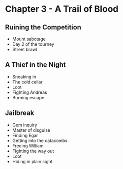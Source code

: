 # Chapter 3 - A Trail of Blood

## Ruining the Competition

- Mount sabotage
- Day 2 of the tourney
- Street brawl

## A Thief in the Night

- Sneaking in
- The cold cellar
- Loot
- Fighting Andreas
- Burning escape

## Jailbreak

- Gem inquiry
- Master of disguise
- Finding Egar
- Getting into the catacombs
- Freeing William
- Fighting the way out
- Loot
- Hiding in plain sight
